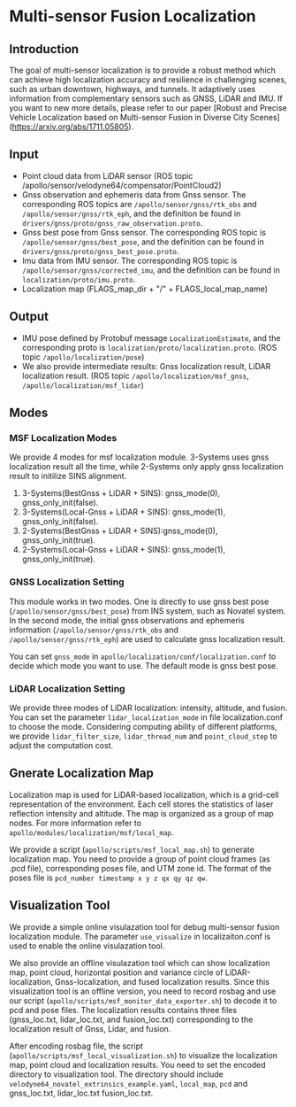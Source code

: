 # Multi-sensor Fusion Localization

## Introduction
  The goal of multi-sensor localization is to provide a robust method which can achieve high localization accuracy and resilience in challenging scenes, such as urban downtown, highways, and tunnels. It adaptively uses information from complementary sensors such as GNSS, LiDAR and IMU. If you want to new more details, please refer to our paper [Robust and Precise Vehicle Localization based on Multi-sensor Fusion in Diverse City Scenes] (https://arxiv.org/abs/1711.05805).

## Input
  * Point cloud data from LiDAR sensor (ROS topic /apollo/sensor/velodyne64/compensator/PointCloud2)
  * Gnss observation and ephemeris data from Gnss sensor. The corresponding ROS topics are `/apollo/sensor/gnss/rtk_obs` and `/apollo/sensor/gnss/rtk_eph`, and the definition be found in `drivers/gnss/proto/gnss_raw_observation.proto`.
  * Gnss best pose from Gnss sensor. The corresponding ROS topic is `/apollo/sensor/gnss/best_pose`, and the definition can be found in `drivers/gnss/proto/gnss_best_pose.proto`.
  * Imu data from IMU sensor. The corresponding ROS topic is `/apollo/sensor/gnss/corrected_imu`, and the definition can be found in `localization/proto/imu.proto`.
  * Localization map (FLAGS_map_dir + "/" + FLAGS_local_map_name)

## Output
  * IMU pose defined by Protobuf message `LocalizationEstimate`, and the corresponding proto is `localization/proto/localization.proto`. (ROS topic `/apollo/localization/pose`)
  * We also provide intermediate results: Gnss localization result, LiDAR localization result. (ROS topic `/apollo/localization/msf_gnss`, `/apollo/localization/msf_lidar`)

## Modes

### MSF Localization Modes
  We provide 4 modes for msf localization module. 3-Systems uses gnss localization result all the time, while 2-Systems only apply gnss localization result to initilize SINS alignment.
  1. 3-Systems(BestGnss + LiDAR + SINS): gnss_mode(0), gnss_only_init(false).
  2. 3-Systems(Local-Gnss + LiDAR + SINS): gnss_mode(1), gnss_only_init(false).
  3. 2-Systems(BestGnss + LiDAR + SINS):gnss_mode(0), gnss_only_init(true).
  4. 2-Systems(Local-Gnss + LiDAR + SINS): gnss_mode(1), gnss_only_init(true).

### GNSS Localization Setting
  This module works in two modes. One is directly to use gnss best pose (`/apollo/sensor/gnss/best_pose`) from INS system, such as Novatel system. In the second mode, the initial gnss observations and ephemeris information (`/apollo/sensor/gnss/rtk_obs` and `/apollo/sensor/gnss/rtk_eph`) are used to calculate gnss localization result.

  You can set `gnss_mode` in `apollo/localization/conf/localization.conf` to decide which mode you want to use. The default mode is gnss best pose.

### LiDAR Localization Setting
  We provide three modes of LiDAR localization: intensity, altitude, and fusion. You can set the parameter `lidar_localization_mode` in file localization.conf to choose the mode. Considering computing ability of different platforms, we provide `lidar_filter_size`, `lidar_thread_num` and `point_cloud_step` to adjust the computation cost.

## Gnerate Localization Map
  Localization map is used for LiDAR-based localization, which is a grid-cell representation of the environment. Each cell stores the statistics of laser reflection intensity and altitude. The map is organized as a group of map nodes. For more information refer to `apollo/modules/localization/msf/local_map`.

  We provide a script (`apollo/scripts/msf_local_map.sh`) to generate localization map. You need to provide a group of point cloud frames (as .pcd file), corresponding poses file, and UTM zone id. The format of the poses file is `pcd_number timestamp x y z qx qy qz qw`.

## Visualization Tool
  We provide a simple online visulazation tool for debug multi-sensor fusion localization module. The parameter `use_visualize` in localizaiton.conf is used to enable the online visulazation tool.

  We also provide an offline visulazation tool which can show localization map, point cloud, horizontal position and variance circle of LiDAR-localization, Gnss-localization, and fused localization results. Since this visualization tool is an offline version, you need to record rosbag and use our script (`apollo/scripts/msf_monitor_data_exporter.sh`) to decode it to pcd and pose files. The localization results contains three files (gnss_loc.txt, lidar_loc.txt, and fusion_loc.txt)  corresponding to the localization result of Gnss, Lidar, and fusion.

  After encoding rosbag file, the script (`apollo/scripts/msf_local_visualization.sh`) to visualize the localization map, point cloud and localization results. You need to set the encoded directory to visualization tool. The directory should include `velodyne64_novatel_extrinsics_example.yaml`,  `local_map`, `pcd` and gnss_loc.txt, lidar_loc.txt fusion_loc.txt.
